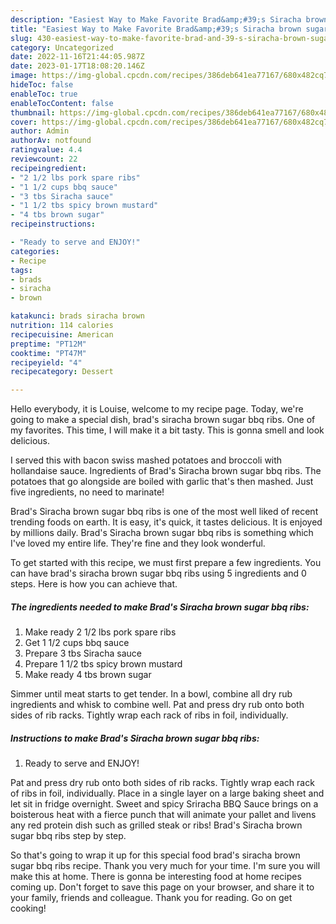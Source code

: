 ```yaml
---
description: "Easiest Way to Make Favorite Brad&amp;#39;s Siracha brown sugar bbq ribs"
title: "Easiest Way to Make Favorite Brad&amp;#39;s Siracha brown sugar bbq ribs"
slug: 430-easiest-way-to-make-favorite-brad-and-39-s-siracha-brown-sugar-bbq-ribs
category: Uncategorized
date: 2022-11-16T21:44:05.987Z
date: 2023-01-17T18:08:20.146Z
image: https://img-global.cpcdn.com/recipes/386deb641ea77167/680x482cq70/brads-siracha-brown-sugar-bbq-ribs-recipe-main-photo.jpg
hideToc: false
enableToc: true
enableTocContent: false
thumbnail: https://img-global.cpcdn.com/recipes/386deb641ea77167/680x482cq70/brads-siracha-brown-sugar-bbq-ribs-recipe-main-photo.jpg
cover: https://img-global.cpcdn.com/recipes/386deb641ea77167/680x482cq70/brads-siracha-brown-sugar-bbq-ribs-recipe-main-photo.jpg
author: Admin
authorAv: notfound
ratingvalue: 4.4
reviewcount: 22
recipeingredient:
- "2 1/2 lbs pork spare ribs"
- "1 1/2 cups bbq sauce"
- "3 tbs Siracha sauce"
- "1 1/2 tbs spicy brown mustard"
- "4 tbs brown sugar"
recipeinstructions:

- "Ready to serve and ENJOY!"
categories:
- Recipe
tags:
- brads
- siracha
- brown

katakunci: brads siracha brown 
nutrition: 114 calories
recipecuisine: American
preptime: "PT12M"
cooktime: "PT47M"
recipeyield: "4"
recipecategory: Dessert

---
```



Hello everybody, it is Louise, welcome to my recipe page. Today, we're going to make a special dish, brad&#39;s siracha brown sugar bbq ribs. One of my favorites. This time, I will make it a bit tasty. This is gonna smell and look delicious.

I served this with bacon swiss mashed potatoes and broccoli with hollandaise sauce. Ingredients of Brad&#39;s Siracha brown sugar bbq ribs. The potatoes that go alongside are boiled with garlic that&#39;s then mashed. Just five ingredients, no need to marinate!

Brad&#39;s Siracha brown sugar bbq ribs is one of the most well liked of recent trending foods on earth. It is easy, it's quick, it tastes delicious. It is enjoyed by millions daily. Brad&#39;s Siracha brown sugar bbq ribs is something which I've loved my entire life. They're fine and they look wonderful.


To get started with this recipe, we must first prepare a few ingredients. You can have brad&#39;s siracha brown sugar bbq ribs using 5 ingredients and 0 steps. Here is how you can achieve that.

<!--inarticleads1-->

##### The ingredients needed to make Brad&#39;s Siracha brown sugar bbq ribs:

1. Make ready 2 1/2 lbs pork spare ribs
1. Get 1 1/2 cups bbq sauce
1. Prepare 3 tbs Siracha sauce
1. Prepare 1 1/2 tbs spicy brown mustard
1. Make ready 4 tbs brown sugar


Simmer until meat starts to get tender. In a bowl, combine all dry rub ingredients and whisk to combine well. Pat and press dry rub onto both sides of rib racks. Tightly wrap each rack of ribs in foil, individually. 

<!--inarticleads2-->

##### Instructions to make Brad&#39;s Siracha brown sugar bbq ribs:


1. Ready to serve and ENJOY!

Pat and press dry rub onto both sides of rib racks. Tightly wrap each rack of ribs in foil, individually. Place in a single layer on a large baking sheet and let sit in fridge overnight. Sweet and spicy Sriracha BBQ Sauce brings on a boisterous heat with a fierce punch that will animate your pallet and livens any red protein dish such as grilled steak or ribs! Brad&#39;s Siracha brown sugar bbq ribs step by step. 

So that's going to wrap it up for this special food brad&#39;s siracha brown sugar bbq ribs recipe. Thank you very much for your time. I'm sure you will make this at home. There is gonna be interesting food at home recipes coming up. Don't forget to save this page on your browser, and share it to your family, friends and colleague. Thank you for reading. Go on get cooking!
